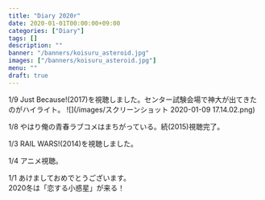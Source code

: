 ```yaml
---
title: "Diary 2020r"
date: 2020-01-01T00:00:00+09:00
categories: ["Diary"]
tags: []
description: ""
banner: "/banners/koisuru_asteroid.jpg"
images: ["/banners/koisuru_asteroid.jpg"]
menu: ""
draft: true
---
```

1&#047;9 Just Because!(2017)を視聴しました。センター試験会場で神大が出てきたのがハイライト。
![](/images/スクリーンショット 2020-01-09 17.14.02.png)

1&#047;8 やはり俺の青春ラブコメはまちがっている。続(2015)視聴完了。  
<!--more-->
1&#047;3 RAIL WARS!(2014)を視聴しました。  

1&#047;4 アニメ視聴。  
 
1&#047;1 あけましておめでとうございます。  
2020冬は「恋する小惑星」が来る！  
